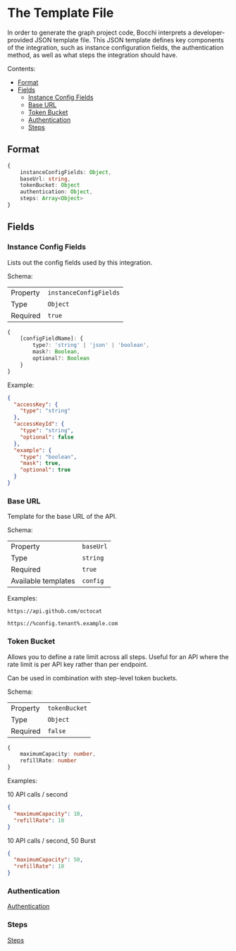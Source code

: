 # The Template File

In order to generate the graph project code, Bocchi interprets a
developer-provided JSON template file. This JSON template defines key components
of the integration, such as instance configuration fields, the authentication
method, as well as what steps the integration should have.

Contents:

- [Format](#format)
- [Fields](#fields)
  - [Instance Config Fields](#instance-config-fields)
  - [Base URL](#base-url)
  - [Token Bucket](#token-bucket)
  - [Authentication](#authentication)
  - [Steps](#steps)

## Format

```ts
{
    instanceConfigFields: Object,
    baseUrl: string,
    tokenBucket: Object
    authentication: Object,
    steps: Array<Object>
}
```

## Fields

### Instance Config Fields

Lists out the config fields used by this integration.

Schema:

|          |                        |
| -------- | ---------------------- |
| Property | `instanceConfigFields` |
| Type     | `Object`               |
| Required | `true`                 |

```ts
{
    [configFieldName]: {
        type?: 'string' | 'json' | 'boolean',
        mask?: Boolean,
        optional?: Boolean
    }
}
```

Example:

```json
{
  "accessKey": {
    "type": "string"
  },
  "accessKeyId": {
    "type": "string",
    "optional": false
  },
  "example": {
    "type": "boolean",
    "mask": true,
    "optional": true
  }
}
```

### Base URL

Template for the base URL of the API.

Schema:

|                     |           |
| ------------------- | --------- |
| Property            | `baseUrl` |
| Type                | `string`  |
| Required            | `true`    |
| Available templates | `config`  |

Examples:

`https://api.github.com/octocat`

`https://%config.tenant%.example.com`

### Token Bucket

Allows you to define a rate limit across all steps. Useful for an API where the
rate limit is per API key rather than per endpoint.

Can be used in combination with step-level token buckets.

Schema:

|          |               |
| -------- | ------------- |
| Property | `tokenBucket` |
| Type     | `Object`      |
| Required | `false`       |

```ts
{
    maximumCapacity: number,
    refillRate: number
}
```

Examples:

10 API calls / second

```json
{
  "maximumCapacity": 10,
  "refillRate": 10
}
```

10 API calls / second, 50 Burst

```json
{
  "maximumCapacity": 50,
  "refillRate": 10
}
```

### Authentication

[Authentication](./authentication.md)

### Steps

[Steps](./steps.md)
